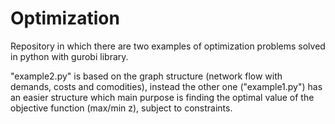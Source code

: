 # Optimization
Repository in which there are two examples of optimization problems solved in python with gurobi library.

"example2.py" is based on the graph structure (network flow with demands, costs and comodities), instead the other one ("example1.py") has an easier structure which main purpose is finding the optimal value of the objective function (max/min z), subject to constraints.
